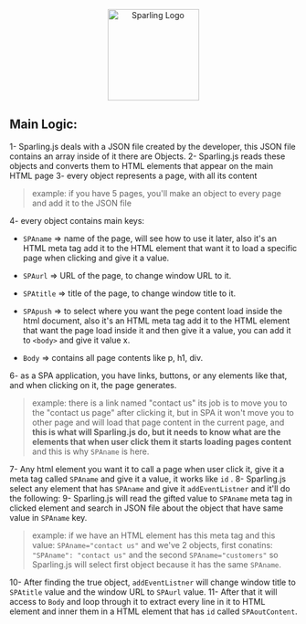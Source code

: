 <p align="center">
  <a href="#" target="blank"><img src="https://user-images.githubusercontent.com/61008779/194640320-6f956dec-052b-4d6e-b135-8e7ff1178e25.png" width="160" alt="Sparling Logo" /></a>
</p>

## Main Logic:
1- Sparling.js deals with a JSON file created by the developer, this JSON file contains an array inside of it there are Objects. 
2- Sparling.js reads these objects and converts them to HTML elements that appear on the main HTML page
3- every object represents a page, with all its content
> example: if you have 5 pages, you'll make an object to every page and add it to the JSON file

4- every object contains main keys:

- `SPAname` => name of the page, will see how to use it later, also it's an HTML meta tag add it to the HTML element that want it to load a specific page when clicking and give it a value.

- `SPAurl` => URL of the page, to change window URL to it.

- `SPAtitle` => title of the page, to change window title to it.

- `SPApush` => to select where you want the pege content load inside the html document, also it's an HTML meta tag add it to the HTML element that want the page load inside it and then give it a value, you can add it to `<body>` and give it value x.

- `Body` => contains all page contents like p, h1, div.

6- as a SPA application, you have links, buttons, or any elements like that, and when clicking on it, the page generates.

> example: there is a link named "contact us" its job is to move you to the "contact us page" after clicking it, but in SPA it won't move you to other page and will load that page content in the current page, and **this is what will Sparling.js do, but it needs to know what are the elements that when user click them it starts loading pages content** and this is why `SPAname` is here.

7- Any html element you want it to call a page when user click it, give it a meta tag called `SPAname` and give it a value, it works like `id` .
8- Sparling.js select any element that has `SPAname` and give it `addEventListner` and it'll do the following:
9- Sparling.js will read the gifted value to `SPAname` meta tag in clicked element and search in JSON file about the object that have same value in `SPAname` key.

> example: if we have an HTML element has this meta tag and this value: `SPAname="contact us"` and we've 2 objects, first conatins: `"SPAname": "contact us"` and the second `SPAname="customers"` so Sparling.js will select first object because it has the same `SPAname`.

10- After finding the true object, `addEventListner` will change window title to `SPAtitle` value and the window URL to `SPAurl` value.
11- After that it will access to `Body` and loop through it to extract every line in it to HTML element and inner them in a HTML element that has `id` called `SPAoutContent`.










